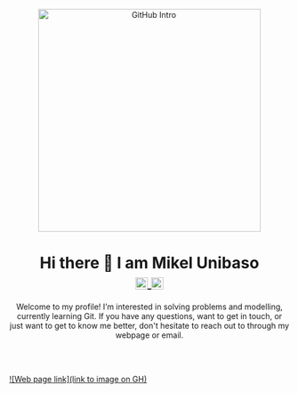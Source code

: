 <p align="center">
<img width="400px" src="https://thewealthmosaic.s3.amazonaws.com/media/Logo_ETSAssetManagementFactory.png" align="center" alt="GitHub Intro" />
</p>
<h1 align="center">Hi there 👋 I am Mikel Unibaso
  <br>
<a href="https://www.linkedin.com/in/mikel-unibaso/" target="_blank">
  <img align="center" alt="Shashank @LinkedIn" width="22px" src="https://cdn.jsdelivr.net/npm/simple-icons@v3/icons/linkedin.svg" />
</a>
  <a href="mailto:mikelunibas@gmail.com" target="_blank">
  <img align="center" alt="MikelUnibaso @Mail" width="22px" src="https://cdn.jsdelivr.net/npm/simple-icons@v3/icons/gmail.svg" />
</a>
</h1>

<p align="center">
Welcome to my profile! I’m interested in solving problems and modelling, currently learning Git. If you have any questions, want to get in touch, or just want to get to know me better, don't hesitate to reach out to through my webpage or email.
</p>

<br>
<br>

[![Web page link](link to image on GH)](https://sites.google.com/view/mikelunibaso/home)

